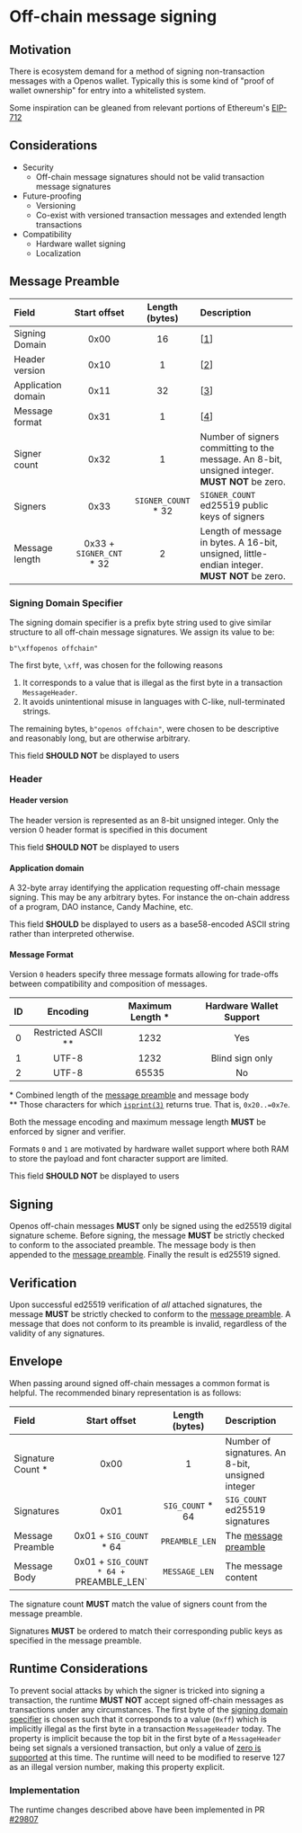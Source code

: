 # Off-chain message signing
## Motivation

There is ecosystem demand for a method of signing non-transaction messages with
a Openos wallet. Typically this is some kind of "proof of wallet ownership" for
entry into a whitelisted system.

Some inspiration can be gleaned from relevant portions of Ethereum's
[EIP-712](https://eips.ethereum.org/EIPS/eip-712)

## Considerations

* Security
  * Off-chain message signatures should not be valid transaction message signatures
* Future-proofing
  * Versioning
  * Co-exist with versioned transaction messages and extended length transactions
* Compatibility
  * Hardware wallet signing
  * Localization

## Message Preamble

| Field | Start offset | Length (bytes) | Description
| :---- | :----------: | :------------: | :----------
| Signing Domain | 0x00 | 16 | \[[1](#signing-domain-specifier)\]
| Header version | 0x10 | 1 | \[[2](#header-version)\]
| Application domain | 0x11 | 32 | \[[3](#application-domain)\]
| Message format | 0x31 | 1 | \[[4](#message-format)\]
| Signer count | 0x32 | 1 | Number of signers committing to the message. An 8-bit, unsigned integer. **MUST NOT** be zero.
| Signers | 0x33 | `SIGNER_COUNT` * 32 | `SIGNER_COUNT` ed25519 public keys of signers
| Message length | 0x33 + `SIGNER_CNT` * 32 | 2 | Length of message in bytes. A 16-bit, unsigned, little-endian integer. **MUST NOT** be zero.

### Signing Domain Specifier

The signing domain specifier is a prefix byte string used to give similar structure
to all off-chain message signatures. We assign its value to be:
```
b"\xffopenos offchain"
```
The first byte, `\xff`, was chosen for the following reasons
1. It corresponds to a value that is illegal as the first byte in a transaction
`MessageHeader`.
1. It avoids unintentional misuse in languages with C-like, null-terminated strings.

The remaining bytes, `b"openos offchain"`, were chosen to be descriptive and
reasonably long, but are otherwise arbitrary.

This field **SHOULD NOT** be displayed to users

### Header

#### Header version

The header version is represented as an 8-bit unsigned integer. Only the version
0 header format is specified in this document

This field **SHOULD NOT** be displayed to users

#### Application domain

A 32-byte array identifying the application requesting off-chain message signing.
This may be any arbitrary bytes. For instance the on-chain address of a program,
DAO instance, Candy Machine, etc.

This field **SHOULD** be displayed to users as a base58-encoded ASCII string rather
than interpreted otherwise.

#### Message Format

Version `0` headers specify three message formats allowing for trade-offs between
compatibility and composition of messages.

| ID  | Encoding              | Maximum Length \* | Hardware Wallet Support |
| :-: | :-------------------: | :---------------: | :---------------------: |
|  0  | Restricted ASCII \*\* | 1232              | Yes                     |
|  1  | UTF-8                 | 1232              | Blind sign only         |
|  2  | UTF-8                 | 65535             | No                      |

\* Combined length of the [message preamble](#message-preamble) and message body<br/>
\*\* Those characters for which [`isprint(3)`](https://linux.die.net/man/3/isprint)
returns true.  That is, `0x20..=0x7e`.

Both the message encoding and maximum message length **MUST** be enforced by
signer and verifier.

Formats `0` and `1` are motivated by hardware wallet support where both RAM
to store the payload and font character support are limited.

This field **SHOULD NOT** be displayed to users

## Signing

Openos off-chain messages **MUST** only be signed using the ed25519 digital
signature scheme. Before signing, the message **MUST** be strictly checked to
conform to the associated preamble. The message body is then appended to the
[message preamble](#message-preamble). Finally the result is ed25519 signed.

## Verification
Upon successful ed25519 verification of _all_ attached signatures, the message
**MUST** be strictly checked to conform to the [message preamble](#message-preamble).
A message that does not conform to its preamble is invalid, regardless of the
validity of any signatures.

## Envelope

When passing around signed off-chain messages a common format is helpful. The
recommended binary representation is as follows:

| Field | Start offset | Length (bytes) | Description
| :---- | :----------: | :------------: | :----------
| Signature Count \* | 0x00 | 1 | Number of signatures. An 8-bit, unsigned integer
| Signatures | 0x01 | `SIG_COUNT` * 64 | `SIG_COUNT` ed25519 signatures
| Message Preamble | 0x01 + `SIG_COUNT` * 64 | `PREAMBLE_LEN` | The [message preamble](#message-preamble)
| Message Body | 0x01 + `SIG_COUNT * 64 + `PREAMBLE_LEN` | `MESSAGE_LEN` | The message content

The signature count **MUST** match the value of signers count from the message
preamble.

Signatures **MUST** be ordered to match their corresponding public keys as
specified in the message preamble.

## Runtime Considerations

To prevent social attacks by which the signer is tricked into signing a transaction,
the runtime **MUST NOT** accept signed off-chain messages as transactions under any
circumstances. The first byte of the [signing domain specifier](#signing-domain-specifier)
is chosen such that it corresponds to a value (`0xff`) which is implicitly illegal
as the first byte in a transaction `MessageHeader` today. The property is implicit
because the top bit in the first byte of a `MessageHeader` being set signals a
versioned transaction, but only a value of
[zero is supported](https://github.com/openlab-openos/OpenOS.Prod/blob/b6ae6c1fe17e4b64c5051c651ca2585e4f55468c/sdk/program/src/message/versions/mod.rs#L269-L281)
at this time. The runtime will need to be modified to reserve 127 as an illegal
version number, making this property explicit.

### Implementation

The runtime changes described above have been implemented in PR [#29807](https://github.com/openlab-openos/OpenOS.Prod/pull/29807)
